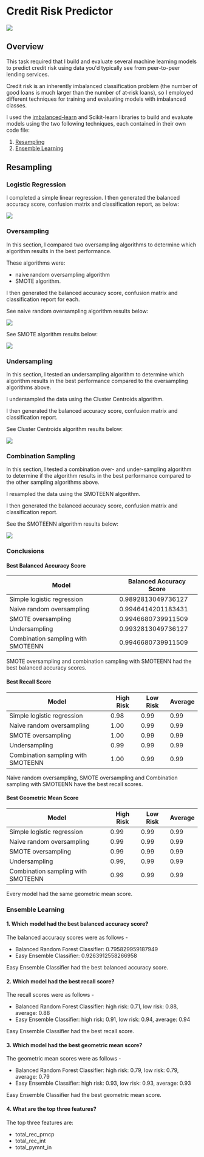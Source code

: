 # Credit Risk Predictor
 
![](https://github.com/sarahm44/credit-risk-predictor/blob/main/images/credit-risk.png)

## Overview

This task required that I build and evaluate several machine learning models to predict credit risk using data you'd typically see from peer-to-peer lending services. 

Credit risk is an inherently imbalanced classification problem (the number of good loans is much larger than the number of at-risk loans), so I employed different techniques for training and evaluating models with imbalanced classes. 

I used the [imbalanced-learn](https://imbalanced-learn.org/stable/) and Scikit-learn libraries to build and evaluate models using the two following techniques, each contained in their own code file:

1. [Resampling](https://github.com/sarahm44/credit-risk-predictor/blob/main/credit_risk_resampling.ipynb)
2. [Ensemble Learning](https://github.com/sarahm44/credit-risk-predictor/blob/main/credit_risk_ensemble.ipynb)

## Resampling

### Logistic Regression

I completed a simple linear regression. I then generated the balanced accuracy score, confusion matrix and classification report, as below:

![](https://github.com/sarahm44/credit-risk-predictor/blob/main/images/logistic_regression.png)

### Oversampling
In this section, I compared two oversampling algorithms to determine which algorithm results in the best performance. 

These algorithms were: 
* naive random oversampling algorithm
* SMOTE algorithm. 

I then generated the balanced accuracy score, confusion matrix and classification report for each.

See naive random oversampling algorithm results below:

![](https://github.com/sarahm44/credit-risk-predictor/blob/main/images/nro.png)

See SMOTE algorithm results below:

![](https://github.com/sarahm44/credit-risk-predictor/blob/main/images/smote.png)

### Undersampling

In this section, I tested an undersampling algorithm to determine which algorithm results in the best performance compared to the oversampling algorithms above. 

I undersampled the data using the Cluster Centroids algorithm.

I then generated the balanced accuracy score, confusion matrix and classification report.

See Cluster Centroids algorithm results below:

![](https://github.com/sarahm44/credit-risk-predictor/blob/main/images/cc.png)

### Combination Sampling

In this section, I tested a combination over- and under-sampling algorithm to determine if the algorithm results in the best performance compared to the other sampling algorithms above. 

I resampled the data using the SMOTEENN algorithm.

I then generated the balanced accuracy score, confusion matrix and classification report.

See the SMOTEENN algorithm results below:

![](https://github.com/sarahm44/credit-risk-predictor/blob/main/images/smoteenn.png)

### Conclusions

#### Best Balanced Accuracy Score

| Model | Balanced Accuracy Score |
| --- | --- |
| Simple logistic regression | 0.9892813049736127 |
| Naive random oversampling | 0.9946414201183431 |
| SMOTE oversampling | 0.9946680739911509 |
| Undersampling | 0.9932813049736127 |
| Combination sampling with SMOTEENN | 0.9946680739911509 |
   
SMOTE oversampling and combination sampling with SMOTEENN had the best balanced accuracy scores.

#### Best Recall Score

| Model | High Risk | Low Risk | Average |
| --- | --- | --- | --- |
| Simple logistic regression | 0.98 | 0.99 | 0.99 |
| Naive random oversampling | 1.00 | 0.99 | 0.99 | 
| SMOTE oversampling | 1.00 | 0.99 | 0.99 |
| Undersampling | 0.99 | 0.99 | 0.99 |
| Combination sampling with SMOTEENN | 1.00 | 0.99 | 0.99 |
   
Naive random oversampling, SMOTE oversampling and Combination sampling with SMOTEENN have the best recall scores.

#### Best Geometric Mean Score

| Model | High Risk | Low Risk | Average |
| --- | --- | --- | --- |
| Simple logistic regression | 0.99 | 0.99 | 0.99 |
| Naive random oversampling | 0.99 | 0.99 | 0.99 |
| SMOTE oversampling | 0.99 | 0.99 | 0.99 |
| Undersampling | 0.99, | 0.99 | 0.99 |
| Combination sampling with SMOTEENN | 0.99 | 0.99 | 0.99 |
   
Every model had the same geometric mean score.

### Ensemble Learning

#### 1. Which model had the best balanced accuracy score?

   The balanced accuracy scores were as follows - 

   * Balanced Random Forest Classifier: 0.795829959187949
   * Easy Ensemble Classifier: 0.9263912558266958
   
   Easy Ensemble Classifier had the best balanced accuracy score.

#### 2. Which model had the best recall score?

   The recall scores were as follows - 

   * Balanced Random Forest Classifier: high risk: 0.71, low risk: 0.88, average: 0.88
   * Easy Ensemble Classifier: high risk: 0.91, low risk: 0.94, average: 0.94
   
   Easy Ensemble Classifier had the best recall score.

#### 3. Which model had the best geometric mean score?

   The geometric mean scores were as follows - 

   * Balanced Random Forest Classifier: high risk: 0.79, low risk: 0.79, average: 0.79
   * Easy Ensemble Classifier: high risk: 0.93, low risk: 0.93, average: 0.93
   
   Easy Ensemble Classifier had the best geometric mean score.

#### 4. What are the top three features?

   The top three features are: 
   
   * total_rec_prncp
   * total_rec_int
   * total_pymnt_in
   
